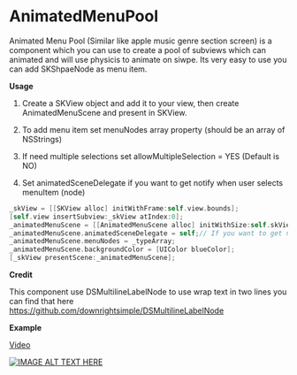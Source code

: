 # AnimatedMenuPool
Animated Menu Pool (Similar like apple music genre section screen)
is a component which you can use to create a pool of subviews which can animated and will use physicis to animate on siwpe.
Its very easy to use you can add SKShpaeNode as menu item.

**Usage**

1. Create a SKView object and add it to your view, then create AnimatedMenuScene and present in SKView.

2. To add menu item set menuNodes array property (should be an array of NSStrings)

3. If need multiple selections set allowMultipleSelection = YES (Default is NO)

4. Set animatedSceneDelegate if you want to get notify when user selects menuItem (node)


```objectivec
_skView = [[SKView alloc] initWithFrame:self.view.bounds];
[self.view insertSubview:_skView atIndex:0];
_animatedMenuScene = [[AnimatedMenuScene alloc] initWithSize:self.skView.bounds.size];  
_animatedMenuScene.animatedSceneDelegate = self;// If you want to get notify when an item get selected       
_animatedMenuScene.menuNodes = _typeArray;
_animatedMenuScene.backgroundColor = [UIColor blueColor];
[_skView presentScene:_animatedMenuScene];
```
        
**Credit**

This component use DSMultilineLabelNode to use wrap text in two lines you can find that here https://github.com/downrightsimple/DSMultilineLabelNode 


**Example**

[Video](https://youtu.be/XfvnCTyh8sQ)

[![IMAGE ALT TEXT HERE](http://img.youtube.com/vi/XfvnCTyh8sQ/1.jpg)](http://www.youtube.com/watch?v=XfvnCTyh8sQ)
